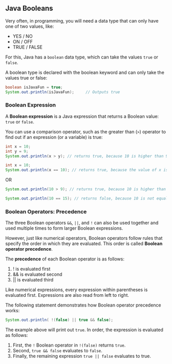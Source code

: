 ## Java Booleans

Very often, in programming, you will need a data type that can only have one of two values, like:

- YES / NO
- ON / OFF
- TRUE / FALSE

For this, Java has a `boolean` data type, which can take the values `true` or `false`.

A boolean type is declared with the boolean keyword and can only take the values true or false:

```java
boolean isJavaFun = true;
System.out.println(isJavaFun);     // Outputs true
```

### Boolean Expression

A __Boolean expression__ is a Java expression that returns a Boolean value: `true` or `false`.

You can use a comparison operator, such as the greater than (`>`) operator to find out if an expression (or a variable) is true:

```java
int x = 10;
int y = 9;
System.out.println(x > y); // returns true, because 10 is higher than 9

int x = 10;
System.out.println(x == 10); // returns true, because the value of x is equal to 10
```

OR

```java
System.out.println(10 > 9); // returns true, because 10 is higher than 9

System.out.println(10 == 15); // returns false, because 10 is not equal to 15

```

### Boolean Operators: Precedence

The three Boolean operators `&&`, `||`, and `!` can also be used together and used multiple times to form larger Boolean expressions.

However, just like numerical operators, Boolean operators follow rules that specify the order in which they are evaluated. This order is called **Boolean operator precedence**.

The __precedence__ of each Boolean operator is as follows:

1. ! is evaluated first
2. && is evaluated second
3. || is evaluated third

Like numerical expressions, every expression within parentheses is evaluated first. Expressions are also read from left to right.

The following statement demonstrates how Boolean operator precedence works:

```java
System.out.println( !(false) || true && false);
```

The example above will print out `true`. In order, the expression is evaluated as follows:

1. First, the `!` Boolean operator in `!(false)` returns `true`.
2. Second, `true && false` evaluates to `false`.
3. Finally, the remaining expression `true || false` evaluates to true.